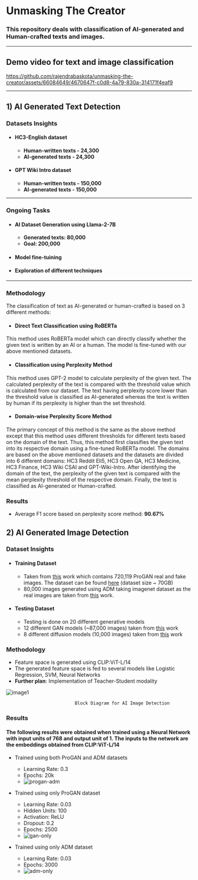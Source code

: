 # **Unmasking The Creator**
### This repository deals with classification of AI-generated and Human-crafted texts and images.

---
## **Demo video for text and image classification**
https://github.com/rajendrabaskota/unmasking-the-creator/assets/66084649/4670647f-c0d8-4a79-830a-314171f4eaf9

---
## **1) AI Generated Text Detection**
### **Datasets Insights**
* #### **HC3-English dataset**
    * **Human-written texts - 24,300**
    * **AI-generated texts - 24,300**

* #### **GPT Wiki Intro dataset**
    * **Human-written texts - 150,000**
    * **AI-generated texts - 150,000**
---

### **Ongoing Tasks**
* #### **AI Dataset Generation using Llama-2-7B**
    * **Generated texts: 80,000**
    * **Goal: 200,000**
* #### **Model fine-tuining**
* #### **Exploration of different techniques**
---

### **Methodology**
The classification of text as AI-generated or human-crafted is based on 3 different methods:

* #### **Direct Text Classification using RoBERTa**
This method uses RoBERTa model which can directly classify whether the given text is written by an AI or a human. The model is fine-tuned with our above mentioned datasets.

* #### **Classification using Perplexity Method**
This method uses GPT-2 model to calculate perplexity of the given text. The calculated perplexity of the text is compared with the threshold value which is calculated from our dataset. The text having perplexity score lower than the threshold value is classified as AI-generated whereas the text is written by human if its perplexity is higher than the set threshold.

* #### **Domain-wise Perplexity Score Method**
The primary concept of this method is the same as the above method except that this method uses different thresholds for different texts based on the domain of the text. Thus, this method first classifies the given text into its respective domain using a fine-tuned RoBERTa model. The domains are based on the above mentioned datasets and the datasets are divided into 6 different domains: HC3 Reddit Eli5, HC3 Open QA, HC3 Medicine, HC3 Finance, HC3 Wiki CSAI and GPT-Wiki-Intro. After identifying the domain of the text, the perplexity of the given text is compared with the mean perplexity threshold of the respective domain. Finally, the text is classified as AI-generated or Human-crafted.

### **Results**
* Average F1 score based on perplexity score method: **90.67%**


## **2) AI Generated Image Detection**
### **Dataset Insights**
* #### **Training Dataset**
    * Taken from [this](https://arxiv.org/abs/1912.11035) work which contains 720,119 ProGAN real and fake images. The dataset can be found [here](https://drive.google.com/file/d/1iVNBV0glknyTYGA9bCxT_d0CVTOgGcKh/view) (dataset size ~ 70GB)
    * 80,000 images generated using ADM taking imagenet dataset as the real images are taken from [this](https://github.com/ZhendongWang6/DIRE) work.

* #### **Testing Dataset**
    * Testing is done on 20 different generative models
    * 12 different GAN models (~87,000 images) taken from [this](https://arxiv.org/abs/1912.11035) work
    * 8 different diffusion models (10,000 images) taken from [this](https://github.com/Yuheng-Li/UniversalFakeDetect) work
 
### **Methodology**
* Feature space is generated using CLIP:ViT-L/14
* The generated feature space is fed to several models like Logistic Regression, SVM, Neural Networks
* **Further plan**: Implementation of Teacher-Student modality

![image1](https://github.com/rajendrabaskota/unmasking-the-creator/assets/66084649/136f95c7-40fe-41ce-b952-582881282527)

                              Block Diagram for AI Image Detection

### **Results**
#### The following results were obtained when trained using a Neural Network with input units of 768 and output unit of 1. The inputs to the network are the embeddings obtained from CLIP:ViT-L/14
* Trained using both ProGAN and ADM datasets
   * Learning Rate: 0.3
   * Epochs: 20k
   * 
     ![progan-adm](https://github.com/rajendrabaskota/unmasking-the-creator/assets/66084649/67193485-d03d-4629-9d35-8da62b89f163)

* Trained using only ProGAN dataset
   * Learning Rate: 0.03
   * Hidden Units: 100
   * Activation: ReLU
   * Dropout: 0.2
   * Epochs: 2500
   * 
     ![gan-only](https://github.com/rajendrabaskota/unmasking-the-creator/assets/66084649/5f365844-5444-41b0-b807-ba21c10c3f9c)

* Trained using only ADM dataset
   * Learning Rate: 0.03
   * Epochs: 3000
   *
     ![adm-only](https://github.com/rajendrabaskota/unmasking-the-creator/assets/66084649/278733e3-abc7-4c2e-98b5-92d0010d98fc)





